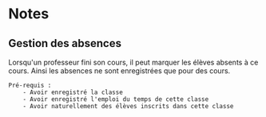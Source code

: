 # Notes

## Gestion des absences

Lorsqu'un professeur fini son cours, il peut marquer les élèves absents à ce cours.
Ainsi les absences ne sont enregistrées que pour des cours.    

    Pré-requis : 
        - Avoir enregistré la classe
        - Avoir enregistré l'emploi du temps de cette classe
        - Avoir naturellement des élèves inscrits dans cette classe
